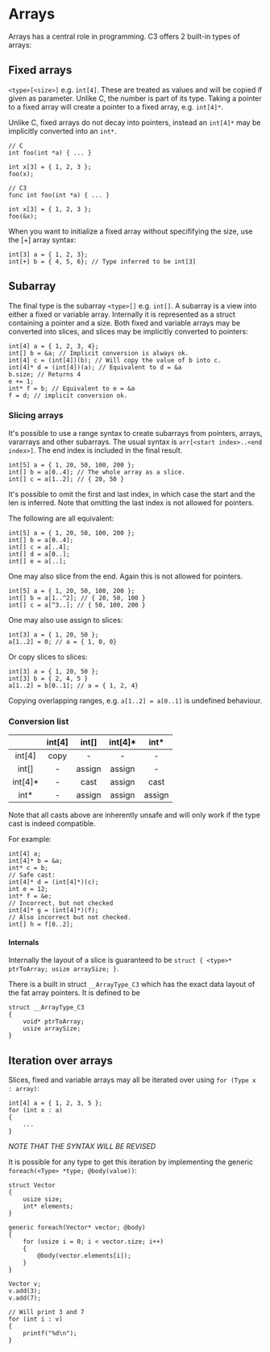 # Arrays

Arrays has a central role in programming. C3 offers 2 built-in types of arrays:

## Fixed arrays

`<type>[<size>]` e.g. `int[4]`. These are treated as values and will be copied if given as parameter. Unlike C, the number is part of its type. Taking a pointer to a fixed array will create a pointer to a fixed array, e.g. `int[4]*`. 

Unlike C, fixed arrays do not decay into pointers, instead an `int[4]*` may be implicitly converted into an `int*`.

```
// C
int foo(int *a) { ... }

int x[3] = { 1, 2, 3 };
foo(x);

// C3
func int foo(int *a) { ... }

int x[3] = { 1, 2, 3 };
foo(&x);
```

When you want to initialize a fixed array without specififying the size, use the [+] array syntax:

```
int[3] a = { 1, 2, 3};
int[+] b = { 4, 5, 6}; // Type inferred to be int[3]
```


## Subarray

The final type is the subarray `<type>[]`  e.g. `int[]`. A subarray is a view into either a fixed or variable array. Internally it is represented as a struct containing a pointer and a size. Both fixed and variable arrays may be converted into slices, and slices may be implicitly converted to pointers:
    
```
int[4] a = { 1, 2, 3, 4};
int[] b = &a; // Implicit conversion is always ok.
int[4] c = (int[4])(b); // Will copy the value of b into c.
int[4]* d = (int[4])(a); // Equivalent to d = &a
b.size; // Returns 4
e += 1;
int* f = b; // Equivalent to e = &a
f = d; // implicit conversion ok.
```

### Slicing arrays

It's possible to use a range syntax to create subarrays from pointers, arrays, vararrays and other subarrays. The usual syntax is `arr[<start index>..<end index>]`. The end index is included in the final result.
    
```
int[5] a = { 1, 20, 50, 100, 200 };
int[] b = a[0..4]; // The whole array as a slice.
int[] c = a[1..2]; // { 20, 50 }
```

It's possible to omit the first and last index, in which case the start and the len is inferred. Note that omitting the last index is not allowed for pointers.

The following are all equivalent:

```
int[5] a = { 1, 20, 50, 100, 200 };
int[] b = a[0..4];
int[] c = a[..4];
int[] d = a[0..];
int[] e = a[..];
```

One may also slice from the end. Again this is not allowed for pointers.

```
int[5] a = { 1, 20, 50, 100, 200 };
int[] b = a[1..^2]; // { 20, 50, 100 }
int[] c = a[^3..]; // { 50, 100, 200 }
```

One may also use assign to slices:

```
int[3] a = { 1, 20, 50 };
a[1..2] = 0; // a = { 1, 0, 0}
```

Or copy slices to slices:

```
int[3] a = { 1, 20, 50 };
int[3] b = { 2, 4, 5 }
a[1..2] = b[0..1]; // a = { 1, 2, 4}
```

Copying overlapping ranges, e.g. `a[1..2] = a[0..1]` is undefined behaviour.

    
### Conversion list

| | int[4] | int[] | int[4]* | int* |
|:-:|:-:|:-:|:-:|:-:|
| int[4] | copy | - | - | - |
| int[] | - | assign | assign | - |
| int[4]* | - | cast | assign | cast |
| int* | - | assign | assign | assign |

Note that all casts above are inherently unsafe and will only work if the type cast is indeed compatible.

For example:

```
int[4] a;
int[4]* b = &a;
int* c = b;
// Safe cast:
int[4]* d = (int[4]*)(c); 
int e = 12;
int* f = &e;
// Incorrect, but not checked
int[4]* g = (int[4]*)(f);
// Also incorrect but not checked.
int[] h = f[0..2];
```


#### Internals

Internally the layout of a slice is guaranteed to be `struct { <type>* ptrToArray; usize arraySize; }`.

There is a built in struct `__ArrayType_C3` which has the exact data layout of the fat array pointers. It is defined to be

```
struct __ArrayType_C3 
{ 
    void* ptrToArray;
    usize arraySize;
}
```

## Iteration over arrays

Slices, fixed and variable arrays may all be iterated over using `for (Type x : array)`:

```
int[4] a = { 1, 2, 3, 5 };
for (int x : a)
{
    ...
}
```

*NOTE THAT THE SYNTAX WILL BE REVISED*

It is possible for any type to get this iteration by implementing the generic `foreach(<Type> *type; @body(value))`:

```
struct Vector
{
    usize size;
    int* elements;
}

generic foreach(Vector* vector; @body)
{
    for (usize i = 0; i < vector.size; i++)
    {
        @body(vector.elements[i]);
    }
}

Vector v;
v.add(3);
v.add(7);

// Will print 3 and 7
for (int i : v)
{
    printf("%d\n");
}
```